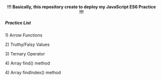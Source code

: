 <h4 align="center"> !!! Basically, this repository create to deploy my JavaScript ES6 Practice !!! </h4>

<h5>Practice List</h5>

<p> 1) Arrow Functions </p>
<p> 2) Truthy/Falsy Values </p>
<p> 3) Ternary Operator </p>
<p> 4) Array find() method </p>
<p> 4) Array findIndex() method </p>
